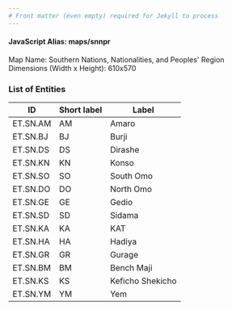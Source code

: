 ```yaml
---
# Front matter (even empty) required for Jekyll to process
---
```


#### JavaScript Alias: maps/snnpr

Map Name: Southern Nations, Nationalities, and Peoples' Region
Dimensions (Width x Height): 610x570





### List of Entities

ID | Short label | Label
---|---|---|
ET.SN.AM|AM|Amaro
ET.SN.BJ|BJ|Burji
ET.SN.DS|DS|Dirashe
ET.SN.KN|KN|Konso
ET.SN.SO|SO|South Omo
ET.SN.DO|DO|North Omo
ET.SN.GE|GE|Gedio
ET.SN.SD|SD|Sidama
ET.SN.KA|KA|KAT
ET.SN.HA|HA|Hadiya
ET.SN.GR|GR|Gurage
ET.SN.BM|BM|Bench Maji
ET.SN.KS|KS|Keficho Shekicho
ET.SN.YM|YM|Yem